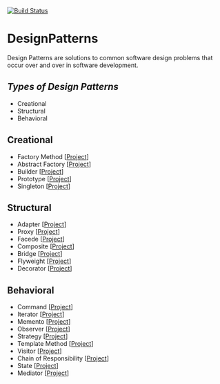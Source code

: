 [![Build Status](https://travis-ci.com/ibrahimatay/DesignPatterns.svg?branch=master)](https://travis-ci.com/ibrahimatay/DesignPatterns)

# DesignPatterns
Design Patterns are solutions to common software design problems that occur over and over in software development.

***Types of Design Patterns***
--
- Creational
- Structural
- Behavioral

**Creational**
--
- Factory Method            [[Project](https://github.com/ibrahimatay/DesignPatterns/tree/master/DesignPatterns.FactoryMethod)]
- Abstract Factory          [[Project](https://github.com/ibrahimatay/DesignPatterns/tree/master/DesignPatterns.AbstractFactory)]
- Builder                   [[Project](https://github.com/ibrahimatay/DesignPatterns/tree/master/DesignPatterns.Builder)]
- Prototype                 [[Project](https://github.com/ibrahimatay/DesignPatterns/tree/master/DesignPatterns.Prototype)]
- Singleton                 [[Project](https://github.com/ibrahimatay/DesignPatterns/tree/master/DesignPatterns.Singleton)]

**Structural**
--
- Adapter                   [[Project](https://github.com/ibrahimatay/DesignPatterns/tree/master/DesignPatterns.Adapter)]
- Proxy                     [[Project](https://github.com/ibrahimatay/DesignPatterns/tree/master/DesignPatterns.Proxy)]
- Facede                    [[Project](https://github.com/ibrahimatay/DesignPatterns/tree/master/DesignPatterns.Facade)]
- Composite                 [[Project](https://github.com/ibrahimatay/DesignPatterns/tree/master/DesignPatterns.Composite)]
- Bridge                    [[Project](https://github.com/ibrahimatay/DesignPatterns/tree/master/DesignPatterns.Bridge)]
- Flyweight                 [[Project](https://github.com/ibrahimatay/DesignPatterns/tree/master/DesignPatterns.Flyweight)]
- Decorator                 [[Project](https://github.com/ibrahimatay/DesignPatterns/tree/master/DesignPatterns.Decorator)]

**Behavioral**
--
- Command                   [[Project](https://github.com/ibrahimatay/DesignPatterns/tree/master/DesignPatterns.Command)]
- Iterator                  [[Project](https://github.com/ibrahimatay/DesignPatterns/tree/master/DesignPatterns.Iterator)]
- Memento                   [[Project](https://github.com/ibrahimatay/DesignPatterns/tree/master/DesignPatterns.Memento)]
- Observer                  [[Project](https://github.com/ibrahimatay/DesignPatterns/tree/master/DesignPatterns.Observer)]
- Strategy                  [[Project](https://github.com/ibrahimatay/DesignPatterns/tree/master/DesignPatterns.Strategy)]
- Template Method           [[Project](https://github.com/ibrahimatay/DesignPatterns/tree/master/DesignPatterns.TemplateMethod)]
- Visitor                   [[Project](https://github.com/ibrahimatay/DesignPatterns/tree/master/DesignPatterns.Visitor)]
- Chain of Responsibility   [[Project](https://github.com/ibrahimatay/DesignPatterns/tree/master/DesignPatterns.ChainofResponsibility)]
- State                     [[Project](https://github.com/ibrahimatay/DesignPatterns/tree/master/DesignPatterns.State)]
- Mediator                  [[Project](https://github.com/ibrahimatay/DesignPatterns/tree/master/DesignPatterns.Mediator)]

